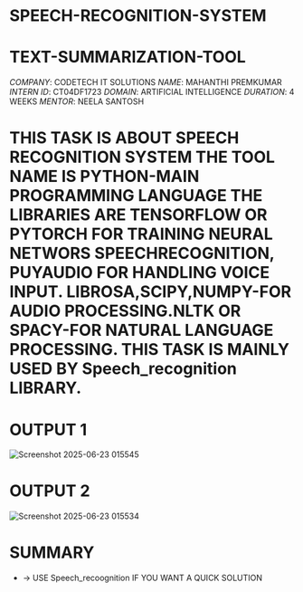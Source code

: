 # SPEECH-RECOGNITION-SYSTEM
# TEXT-SUMMARIZATION-TOOL
*COMPANY*: CODETECH IT SOLUTIONS
*NAME*: MAHANTHI PREMKUMAR
*INTERN ID*: CT04DF1723
*DOMAIN*: ARTIFICIAL INTELLIGENCE
*DURATION*: 4 WEEKS
*MENTOR*: NEELA SANTOSH

# THIS TASK IS ABOUT SPEECH RECOGNITION SYSTEM THE TOOL NAME IS PYTHON-MAIN PROGRAMMING LANGUAGE THE LIBRARIES ARE TENSORFLOW OR PYTORCH FOR TRAINING NEURAL NETWORS SPEECHRECOGNITION, PUYAUDIO FOR HANDLING VOICE INPUT. LIBROSA,SCIPY,NUMPY-FOR AUDIO PROCESSING.NLTK OR SPACY-FOR NATURAL LANGUAGE PROCESSING. THIS TASK IS MAINLY USED BY Speech_recognition LIBRARY.


# OUTPUT 1

![Screenshot 2025-06-23 015545](https://github.com/user-attachments/assets/7169ce26-c7b0-4bd5-8853-a34d1e2a48ed)


# OUTPUT 2

![Screenshot 2025-06-23 015534](https://github.com/user-attachments/assets/71a48faa-43a8-4541-8e0d-6e729a2e58b6)


# SUMMARY
* -> USE Speech_recoognition IF YOU WANT A QUICK SOLUTION
